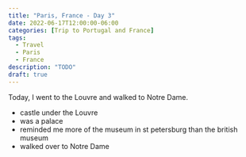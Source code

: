 ```yaml
---
title: "Paris, France - Day 3"
date: 2022-06-17T12:00:00-06:00
categories: [Trip to Portugal and France]
tags:
  - Travel
  - Paris
  - France
description: "TODO"
draft: true
---
```


Today, I went to the Louvre and walked to Notre Dame.



* castle under the Louvre
* was a palace
* reminded me more of the museum in st petersburg than the british museum
* walked over to Notre Dame
